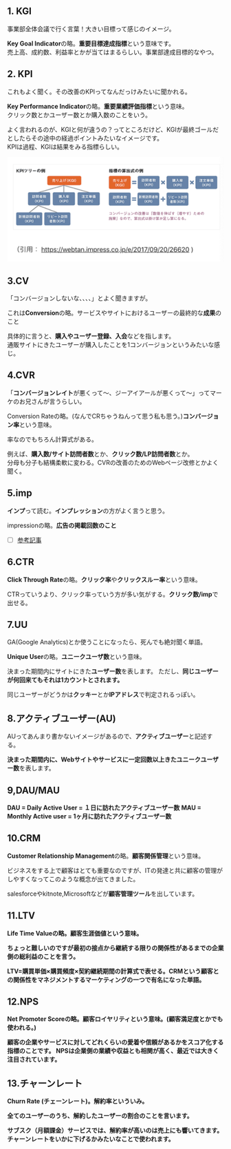 

## 1. KGI

事業部全体会議で行く言葉！大きい目標って感じのイメージ。

<b>Key Goal Indicator</b>の略。<b>重要目標達成指標</b>という意味です。<br>
売上高、成約数、利益率とかが当てはまるらしい。事業部達成目標的なやつ。



## 2. KPI

これもよく聞く。その改善のKPIってなんだっけみたいに聞かれる。

<b>Key Performance Indicator</b>の略。<b>重要業績評価指標</b>という意味。<br>
クリック数とかユーザー数とか購入数のことをいう。


よく言われるのが、KGIと何が違うの？ってところだけど、KGIが最終ゴールだとしたらその途中の経過ポイントみたいなイメージです。<br>
KPIは過程、KGIは結果をみる指標らしい。



![md](img/marketing.jpg)



## 3.CV

「コンバージョンしないな、、、、」とよく聞きますが。


これは<b>Conversion</b>の略。サービスやサイトにおけるユーザーの最終的な<b>成果</b>のこと


具体的に言うと、<b>購入やユーザー登録、入会</b>などを指します。<br>
通販サイトにきたユーザーが購入したことを1コンバージョンというみたいな感じ。




## 4.CVR

「<b>コンバージョンレイト</b>が悪くって〜、ジーアイアールが悪くって〜」ってマーケのお兄さんが言うらしい。



Conversion Rateの略。(なんでCRちゃうねんって思う私も思う。)<b>コンバージョン率</b>という意味。<br>


率なのでもちろん計算式がある。

例えば、<b>購入数/サイト訪問者数</b>とか、<b>クリック数/LP訪問者数</b>とか。<br>
分母も分子も結構柔軟に変わる。CVRの改善のためのWebページ改修とかよく聞く。





## 5.imp

<b>インプ</b>って読む。<b>インプレッション</b>の方がよく言うと思う。

impressionの略。<b>広告の掲載回数のこと</b>



- [ ] <a href="https://note.mu/yuzooho/n/n4eb0a81c5fc7">参考記事</a>




## 6.CTR

<b>Click Through Rate</b>の略。<b>クリック率</b>や<b>クリックスルー率</b>という意味。


CTRっていうより、クリック率っていう方が多い気がする。<b>クリック数/imp</b>で出せる。



## 7.UU

GA(Google Analytics)とか使うことになったら、死んでも絶対聞く単語。

<b>Unique User</b>の略。<b>ユニークユーザ数</b>という意味。


決まった期間内にサイトにきた<b>ユーザー数</b>を表します。
ただし、<b>同じユーザーが何回来てもそれは1カウントとされます。</b>


同じユーザーがどうかは<b>クッキー</b>とか<b>IPアドレス</b>で判定されるっぽい。



## 8.アクティブユーザー(AU)

AUってあんまり書かないイメージがあるので、<b>アクティブユーザー</b>と記述する。


<b>決まった期間内に、Webサイトやサービスに一定回数以上きたユニークユーザー数</b>を表します。



## 9,DAU/MAU


<b>DAU = Daily Active User = １日に訪れたアクティブユーザー数</b>
<b>MAU = Monthly Active user = 1ヶ月に訪れたアクティブユーザー数</b>


## 10.CRM


<b>Customer Relationship Management</b>の略。<b>顧客関係管理</b>という意味。

ビジネスをする上で顧客はとても重要なのですが、ITの発達と共に顧客の管理がしやすくなってこのような概念が出てきました。



salesforceやkitnote,Microsoftなどが<b>顧客管理ツール</b>を出しています。


## 11.LTV


<b>Life Time Valueの略。<b>顧客生涯価値</b>という意味。

ちょっと難しいのですが最初の接点から継続する限りの関係性があるまでの企業側の総利益のことを言う。


LTV=<b>購買単価×購買頻度×契約継続期間</b>の計算式で表せる。<b>CRM</b>という顧客との関係性をマネジメントするマーケティングの一つで有名になった単語。



## 12.NPS

<b>Net Promoter Score</b>の略。顧客ロイヤリティという意味。(顧客満足度とかでも使われる。)


<b>顧客の企業やサービスに対してどれくらいの愛着や信頼があるかをスコア化する指標のこと</b>です。
NPSは企業側の<b>業績や収益とも相関が高く</b>、最近では大きく注目されています。



## 13.チャーンレート

Churn Rate (チェーンレート)。<b>解約率</b>といういみ。

全てのユーザーのうち、解約したユーザーの割合のことを言います。


サブスク（月額課金）サービスでは、解約率が高いのは売上にも響いてきます。チャーンレートをいかに下げるかみたいなことで使われます。











